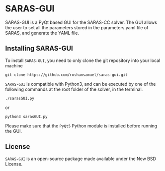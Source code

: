 # SARAS-GUI

SARAS-GUI is a PyQt based GUI for the SARAS-CC solver.
The GUI allows the user to set all the parameters stored in the parameters.yaml file of SARAS, and generate the YAML file.

## Installing SARAS-GUI

To install ``SARAS-GUI``, you need to only clone the git repository into your local machine

`git clone https://github.com/roshansamuel/saras-gui.git`

``SARAS-GUI`` is compatible with Python3, and can be executed by one of the following commands at the root folder of the solver, in the terminal.

`./sarasGUI.py`

or

`python3 sarasGUI.py`

Please make sure that the ``PyQt5`` Python module is installed before running the GUI.

## License

``SARAS-GUI`` is an open-source package made available under the New BSD License.
